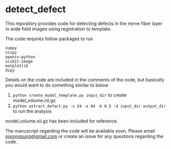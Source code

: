 # detect_defect
This repository provides code for detecting defects in the nerve fiber layer in wide field images using registration to template.

The code requires follow packages to run

```
numpy
scipy
opencv-python
scikit-image
matplotlib
dipy
```

Details on the code are included in the comments of the code, but basically you would want to do something similar to below
1. `python create_model_template.py input_dir` to create model_volume.nii.gz
2. `python extract_defect.py -s 24 -e 84 -b 0.5 -d input_dir output_dir` to run the analysis

model_volume.nii.gz has been included for reference.

The manuscript regarding the code will be available soon. Please email pjsjongsung@gmail.com or create an issue for any questions regarding the code.